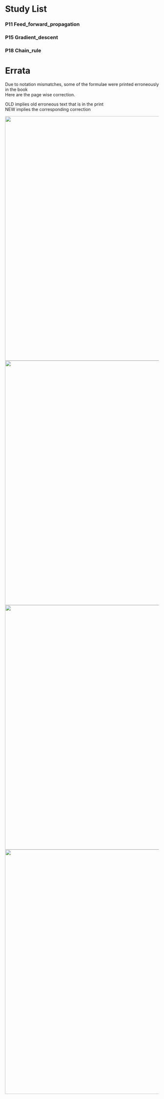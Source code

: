# Study List
### P11 Feed_forward_propagation
### P15 Gradient_descent
### P18 Chain_rule



# Errata

Due to notation mismatches, some of the formulae were printed erroneously in the book  
Here are the page wise correction.

OLD implies old erroneous text that is in the print  
NEW implies the corresponding correction

<img src="https://user-images.githubusercontent.com/3656100/147462604-1ce197f7-61f6-487e-8b97-68b63a2bcd84.png" width="800px"/>
<img src="https://i.imgur.com/LNI7Z82.png" width="800px"></img>
<img src="https://i.imgur.com/Ptf8B08.png" width="800px"></img>
<img src="https://i.imgur.com/FNJxzVl.png" width="800px"></img>
